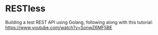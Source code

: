 # RESTless

Building a test REST API using Golang, following along with this tutorial: https://www.youtube.com/watch?v=SonwZ6MF5BE
